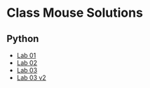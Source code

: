 # Class Mouse Solutions

## Python
- [Lab 01](/python/helloworld.py)
- [Lab 02](/python/Lab02.py)
- [Lab 03](/python/Lab03.py)
- [Lab 03 v2](/python/Lab03_v2.py)